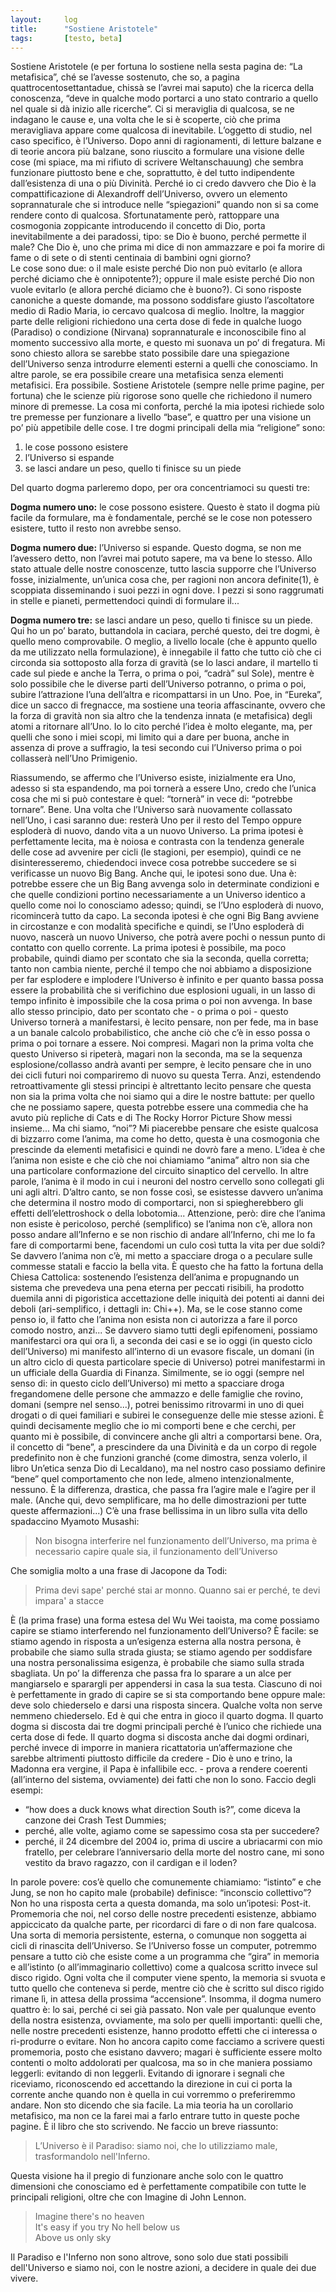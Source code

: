 ```yaml
---
layout:     log
title:      "Sostiene Aristotele"
tags:       [testo, beta]
---
```


Sostiene Aristotele (e per fortuna lo sostiene nella sesta pagina de: “La metafisica”, ché se l’avesse sostenuto, che so, a pagina quattrocentosettantadue, chissà se l’avrei mai saputo) che la ricerca della conoscenza, “deve in qualche modo portarci a uno stato contrario a quello nel quale si dà inizio alle ricerche”.
Ci si meraviglia di qualcosa, se ne indagano le cause e, una volta che le si è scoperte, ciò che prima meravigliava appare come qualcosa di inevitabile.
L’oggetto di studio, nel caso specifico, è l’Universo.
Dopo anni di ragionamenti, di letture balzane e di teorie ancora più balzane, sono riuscito a formulare una visione delle cose (mi spiace, ma mi rifiuto di scrivere Weltanschauung) che sembra funzionare piuttosto bene e che, soprattutto, è del tutto indipendente dall’esistenza di una o più Divinità.
Perché io ci credo davvero che Dio è la compattificazione di Alexandroff dell’Universo, ovvero un elemento soprannaturale che si introduce nelle “spiegazioni” quando non si sa come rendere conto di qualcosa.
Sfortunatamente però, rattoppare una cosmogonia zoppicante introducendo il concetto di Dio, porta inevitabilmente a dei paradossi, tipo: se Dio è buono, perché permette il male?
Che Dio è, uno che prima mi dice di non ammazzare e poi fa morire di fame o di sete o di stenti centinaia di bambini ogni giorno?  
Le cose sono due: o il male esiste perché Dio non può evitarlo (e allora perché diciamo che è onnipotente?); oppure il male esiste perché Dio non vuole evitarlo (e allora perché diciamo che è buono?).
Ci sono risposte canoniche a queste domande, ma possono soddisfare giusto l’ascoltatore medio di Radio Maria, io cercavo qualcosa di meglio.
Inoltre, la maggior parte delle religioni richiedono una certa dose di fede in qualche luogo (Paradiso) o condizione (Nirvana) soprannaturale e inconoscibile fino al momento successivo alla morte, e questo mi suonava un po’ di fregatura.
Mi sono chiesto allora se sarebbe stato possibile dare una spiegazione dell’Universo senza introdurre elementi esterni a quelli che conosciamo.
In altre parole, se era possibile creare una metafisica senza elementi metafisici.
Era possibile.
Sostiene Aristotele (sempre nelle prime pagine, per fortuna) che le scienze più rigorose sono quelle che richiedono il numero minore di premesse.
La cosa mi conforta, perché la mia ipotesi richiede solo tre premesse per funzionare a livello “base”, e quattro per una visione un po’ più appetibile delle cose.
I tre dogmi principali della mia “religione” sono:

1. le cose possono esistere
2. l’Universo si espande
3. se lasci andare un peso, quello ti finisce su un piede

Del quarto dogma parleremo dopo, per ora concentriamoci su questi tre:

**Dogma numero uno:** le cose possono esistere.
Questo è stato il dogma più facile da formulare, ma è fondamentale, perché se le cose non potessero esistere, tutto il resto non avrebbe senso.

**Dogma numero due:** l’Universo si espande.
Questo dogma, se non me l’avessero detto, non l’avrei mai potuto sapere, ma va bene lo stesso.
Allo stato attuale delle nostre conoscenze, tutto lascia supporre che l’Universo fosse, inizialmente, un’unica cosa che, per ragioni non ancora definite(1), è scoppiata disseminando i suoi pezzi in ogni dove.
I pezzi si sono raggrumati in stelle e pianeti, permettendoci quindi di formulare il...
 
**Dogma numero tre:** se lasci andare un peso, quello ti finisce su un piede.
Qui ho un po’ barato, buttandola in caciara, perché questo, dei tre dogmi, è quello meno comprovabile.
O meglio, a livello locale (che è appunto quello da me utilizzato nella formulazione), è innegabile il fatto che tutto ciò che ci circonda sia sottoposto alla forza di gravità (se lo lasci andare, il martello ti cade sul piede e anche la Terra, o prima o poi, “cadrà” sul Sole), mentre è solo possibile che le diverse parti dell’Universo potranno, o prima o poi, subire l’attrazione l’una dell’altra e ricompattarsi in un Uno.
Poe, in “Eureka”, dice un sacco di fregnacce, ma sostiene una teoria affascinante, ovvero che la forza di gravità non sia altro che la tendenza innata (e metafisica) degli atomi a ritornare all’Uno.
Io lo cito perché l’idea è molto elegante, ma, per quelli che sono i miei scopi, mi limito qui a dare per buona, anche in assenza di prove a suffragio, la tesi secondo cui l’Universo prima o poi collasserà nell’Uno Primigenio.

Riassumendo, se affermo che l’Universo esiste, inizialmente era Uno, adesso si sta espandendo, ma poi tornerà a essere Uno, credo che l’unica cosa che mi si può contestare è quel: “tornerà” in vece di: “potrebbe tornare”.
Bene.
Una volta che l’Universo sarà nuovamente collassato nell’Uno, i casi saranno due: resterà Uno per il resto del Tempo oppure esploderà di nuovo, dando vita a un nuovo Universo.
La prima ipotesi è perfettamente lecita, ma è noiosa e contrasta con la tendenza generale delle cose ad avvenire per cicli (le stagioni, per esempio), quindi ce ne disinteresseremo, chiedendoci invece cosa potrebbe succedere se si verificasse un nuovo Big Bang.
Anche qui, le ipotesi sono due.
Una è: potrebbe essere che un Big Bang avvenga solo in determinate condizioni e che quelle condizioni portino necessariamente a un Universo identico a quello come noi lo conosciamo adesso; quindi, se l’Uno esploderà di nuovo, ricomincerà tutto da capo.
La seconda ipotesi è che ogni Big Bang avviene in circostanze e con modalità specifiche e quindi, se l’Uno esploderà di nuovo, nascerà un nuovo Universo, che potrà avere pochi o nessun punto di contatto con quello corrente.
La prima ipotesi è possibile, ma poco probabile, quindi diamo per scontato che sia la seconda, quella corretta; tanto non cambia niente, perché il tempo che noi abbiamo a disposizione per far esplodere e implodere l’Universo è infinito e per quanto bassa possa essere la probabilità che si verifichino due esplosioni uguali, in un lasso di tempo infinito è impossibile che la cosa prima o poi non avvenga.
In base allo stesso principio, dato per scontato che - o prima o poi - questo Universo tornerà a manifestarsi, è lecito pensare, non per fede, ma in base a un banale calcolo probabilistico, che anche ciò che c’è in esso possa o prima o poi tornare a essere. Noi compresi.
Magari non la prima volta che questo Universo si ripeterà, magari non la seconda, ma se la sequenza esplosione/collasso andrà avanti per sempre, è lecito pensare che in uno dei cicli futuri noi compariremo di nuovo su questa Terra. Anzi, estendendo retroattivamente gli stessi principi è altrettanto lecito pensare che questa non sia la prima volta che noi siamo qui a dire le nostre battute: per quello che ne possiamo sapere, questa potrebbe essere una commedia che ha avuto più repliche di Cats e di The Rocky Horror Picture Show messi insieme...
Ma chi siamo, “noi”?
Mi piacerebbe pensare che esiste qualcosa di bizzarro come l’anima, ma come ho detto, questa è una cosmogonia che prescinde da elementi metafisici e quindi ne dovrò fare a meno.
L’idea è che l’anima non esiste e che ciò che noi chiamiamo “anima” altro non sia che una particolare conformazione del circuito sinaptico del cervello.
In altre parole, l’anima è il modo in cui i neuroni del nostro cervello sono collegati gli uni agli altri.
D’altro canto, se non fosse così, se esistesse davvero un’anima che determina il nostro modo di comportarci, non si spiegherebbero gli effetti dell’elettroshock o della lobotomia...
Attenzione, però: dire che l’anima non esiste è pericoloso, perché (semplifico) se l’anima non c’è, allora non posso andare all’Inferno e se non rischio di andare all’Inferno, chi me lo fa fare di comportarmi bene, facendomi un culo così tutta la vita per due soldi? Se davvero l’anima non c’è, mi metto a spacciare droga o a peculare sulle commesse statali e faccio la bella vita.
È questo che ha fatto la fortuna della Chiesa Cattolica: sostenendo l’esistenza dell’anima e propugnando un sistema che prevedeva una pena eterna per peccati risibili, ha prodotto duemila anni di pigoristica accettazione delle iniquità dei potenti ai danni dei deboli (ari-semplifico, i dettagli in: Chi++).
Ma, se le cose stanno come penso io, il fatto che l’anima non esista non ci autorizza a fare il porco comodo nostro, anzi...
Se davvero siamo tutti degli epifenomeni, possiamo manifestarci ora qui ora lì, a seconda dei casi e se io oggi (in questo ciclo dell’Universo) mi manifesto all’interno di un evasore fiscale, un domani (in un altro ciclo di questa particolare specie di Universo) potrei manifestarmi in un ufficiale della Guardia di Finanza.
Similmente, se io oggi (sempre nel senso di: in questo ciclo dell’Universo) mi metto a spacciare droga fregandomene delle persone che ammazzo e delle famiglie che rovino, domani (sempre nel senso...), potrei benissimo ritrovarmi in uno di quei drogati o di quei familiari e subirei le conseguenze delle mie stesse azioni.
È quindi decisamente meglio che io mi comporti bene e che cerchi, per quanto mi è possibile, di convincere anche gli altri a comportarsi bene.
Ora, il concetto di “bene”, a prescindere da una Divinità e da un corpo di regole predefinito non è che funzioni granché (come dimostra, senza volerlo, il libro Un’etica senza Dio di Lecaldano), ma nel nostro caso possiamo definire “bene” quel comportamento che non lede, almeno intenzionalmente, nessuno.
È la differenza, drastica, che passa fra l’agire male e l’agire per il male. (Anche qui, devo semplificare, ma ho delle dimostrazioni per tutte queste affermazioni...)
C’è una frase bellissima in un libro sulla vita dello spadaccino Myamoto Musashi:

> Non bisogna interferire nel funzionamento dell’Universo, ma prima è necessario capire quale sia, il funzionamento dell’Universo

Che somiglia molto a una frase di Jacopone da Todi:

> Prima devi sape' perché stai ar monno. Quanno sai er perché, te devi impara' a stacce

È (la prima frase) una forma estesa del Wu Wei taoista, ma come possiamo capire se stiamo interferendo nel funzionamento dell’Universo?
È facile: se stiamo agendo in risposta a un’esigenza esterna alla nostra persona, è probabile che siamo sulla strada giusta; se stiamo agendo per soddisfare una nostra personalissima esigenza, è probabile che siamo sulla strada sbagliata. 
Un po’ la differenza che passa fra lo sparare a un alce per mangiarselo e sparargli per appendersi in casa la sua testa.
Ciascuno di noi è perfettamente in grado di capire se si sta comportando bene oppure male: deve solo chiederselo e darsi una risposta sincera.
Qualche volta non serve nemmeno chiederselo.
Ed è qui che entra in gioco il quarto dogma.
Il quarto dogma si discosta dai tre dogmi principali perché è l’unico che richiede una certa dose di fede.
Il quarto dogma si discosta anche dai dogmi ordinari, perché invece di imporre in maniera ricattatoria un’affermazione che sarebbe altrimenti piuttosto difficile da credere - Dio è uno e trino, la Madonna era vergine, il Papa è infallibile ecc. - prova a rendere coerenti (all’interno del sistema, ovviamente) dei fatti che non lo sono. Faccio degli esempi:

- “how does a duck knows what direction South is?”, come diceva la canzone dei Crash Test Dummies;
- perché, alle volte, agiamo come se sapessimo cosa sta per succedere?
- perché, il 24 dicembre del 2004 io, prima di uscire a ubriacarmi con mio
  fratello, per celebrare l’anniversario della morte del nostro cane, mi sono
  vestito da bravo ragazzo, con il cardigan e il loden?

In parole povere: cos’è quello che comunemente chiamiamo: “istinto” e che Jung, se non ho capito male (probabile) definisce: “inconscio collettivo”?
Non ho una risposta certa a questa domanda, ma solo un’ipotesi: Post-it. Promemoria che noi, nel corso delle nostre precedenti esistenze, abbiamo appiccicato da qualche parte, per ricordarci di fare o di non fare qualcosa.
Una sorta di memoria persistente, esterna, o comunque non soggetta ai cicli di rinascita dell’Universo.
Se l’Universo fosse un computer, potremmo pensare a tutto ciò che esiste come a un programma che “gira” in memoria e all’istinto (o all’immaginario collettivo) come a qualcosa scritto invece sul disco rigido.
Ogni volta che il computer viene spento, la memoria si svuota e tutto quello che conteneva si perde, mentre ciò che è scritto sul disco rigido rimane lì, in attesa della prossima “accensione”.
Insomma, il dogma numero quattro è: lo sai, perché ci sei già passato.
Non vale per qualunque evento della nostra esistenza, ovviamente, ma solo per quelli importanti: quelli che, nelle nostre precedenti esistenze, hanno prodotto effetti che ci interessa o ri-produrre o evitare.
Non ho ancora capito come facciamo a scrivere questi promemoria, posto che esistano davvero; magari è sufficiente essere molto contenti o molto addolorati per qualcosa, ma so in che maniera possiamo leggerli: evitando di non leggerli. 
Evitando di ignorare i segnali che riceviamo, riconoscendo ed accettando la direzione in cui ci porta la corrente anche quando non è quella in cui vorremmo o preferiremmo andare.
Non sto dicendo che sia facile.
La mia teoria ha un corollario metafisico, ma non ce la farei mai a farlo entrare tutto in queste poche pagine. 
È il libro che sto scrivendo.
Ne faccio un breve riassunto:

> L’Universo è il Paradiso: siamo noi, che lo utilizziamo male, trasformandolo nell'Inferno.

Questa visione ha il pregio di funzionare anche solo con le quattro dimensioni che conosciamo ed è perfettamente compatibile con tutte le principali religioni, oltre che con Imagine di John Lennon.

> Imagine there's no heaven  
It's easy if you try
No hell below us  
Above us only sky

Il Paradiso e l'Inferno non sono altrove, sono solo due stati possibili dell'Universo e siamo noi, con le nostre azioni, a decidere in quale dei due vivere.
